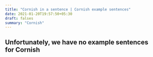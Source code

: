 ```yaml
---
title: "Cornish in a sentence | Cornish example sentences"
date: 2021-01-20T19:57:50+05:30
draft: falses
summary: "Cornish"
---
```

## Unfortunately, we have no example sentences for Cornish                 
